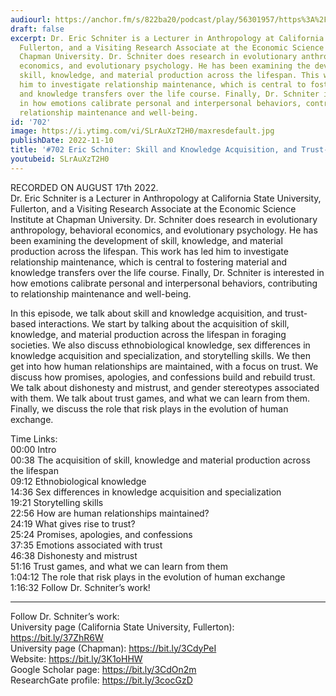 ```yaml
---
audiourl: https://anchor.fm/s/822ba20/podcast/play/56301957/https%3A%2F%2Fd3ctxlq1ktw2nl.cloudfront.net%2Fstaging%2F2022-7-17%2Fa2b6db9e-d917-a7eb-2b36-3fe9c4be13b9.m4a
draft: false
excerpt: Dr. Eric Schniter is a Lecturer in Anthropology at California State University,
  Fullerton, and a Visiting Research Associate at the Economic Science Institute at
  Chapman University. Dr. Schniter does research in evolutionary anthropology, behavioral
  economics, and evolutionary psychology. He has been examining the development of
  skill, knowledge, and material production across the lifespan. This work has led
  him to investigate relationship maintenance, which is central to fostering material
  and knowledge transfers over the life course. Finally, Dr. Schniter is interested
  in how emotions calibrate personal and interpersonal behaviors, contributing to
  relationship maintenance and well-being.
id: '702'
image: https://i.ytimg.com/vi/SLrAuXzT2H0/maxresdefault.jpg
publishDate: 2022-11-10
title: '#702 Eric Schniter: Skill and Knowledge Acquisition, and Trust-Based Interactions'
youtubeid: SLrAuXzT2H0
---
```

<div class="timelinks">

RECORDED ON AUGUST 17th 2022.  
Dr. Eric Schniter is a Lecturer in Anthropology at California State University, Fullerton, and a Visiting Research Associate at the Economic Science Institute at Chapman University. Dr. Schniter does research in evolutionary anthropology, behavioral economics, and evolutionary psychology. He has been examining the development of skill, knowledge, and material production across the lifespan. This work has led him to investigate relationship maintenance, which is central to fostering material and knowledge transfers over the life course. Finally, Dr. Schniter is interested in how emotions calibrate personal and interpersonal behaviors, contributing to relationship maintenance and well-being.

In this episode, we talk about skill and knowledge acquisition, and trust-based interactions. We start by talking about the acquisition of skill, knowledge, and material production across the lifespan in foraging societies. We also discuss ethnobiological knowledge, sex differences in knowledge acquisition and specialization, and storytelling skills. We then get into how human relationships are maintained, with a focus on trust. We discuss how promises, apologies, and confessions build and rebuild trust. We talk about dishonesty and mistrust, and gender stereotypes associated with them. We talk about trust games, and what we can learn from them. Finally, we discuss the role that risk plays in the evolution of human exchange.

Time Links:  
<time>00:00</time> Intro  
<time>00:38</time> The acquisition of skill, knowledge and material production across the lifespan  
<time>09:12</time> Ethnobiological knowledge  
<time>14:36</time> Sex differences in knowledge acquisition and specialization  
<time>19:21</time> Storytelling skills  
<time>22:56</time> How are human relationships maintained?  
<time>24:19</time> What gives rise to trust?  
<time>25:24</time> Promises, apologies, and confessions  
<time>37:35</time> Emotions associated with trust  
<time>46:38</time> Dishonesty and mistrust  
<time>51:16</time> Trust games, and what we can learn from them  
<time>1:04:12</time> The role that risk plays in the evolution of human exchange  
<time>1:16:32</time> Follow Dr. Schniter’s work!

---

Follow Dr. Schniter’s work:  
University page (California State University, Fullerton): https://bit.ly/37ZhR6W  
University page (Chapman): https://bit.ly/3CdyPeI  
Website: https://bit.ly/3K1oHHW  
Google Scholar page: https://bit.ly/3CdOn2m  
ResearchGate profile: https://bit.ly/3cocGzD
</div>


